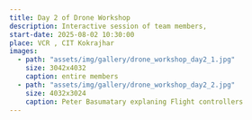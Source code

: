 ```yaml
---
title: Day 2 of Drone Workshop
description: Interactive session of team members, 
start-date: 2025-08-02 10:30:00
place: VCR , CIT Kokrajhar
images:
  - path: "assets/img/gallery/drone_workshop_day2_1.jpg"
    size: 3042x4032
    caption: entire members
  - path: "assets/img/gallery/drone_workshop_day2_2.jpg"
    size: 4032x3024
    caption: Peter Basumatary explaning Flight controllers
---
```

